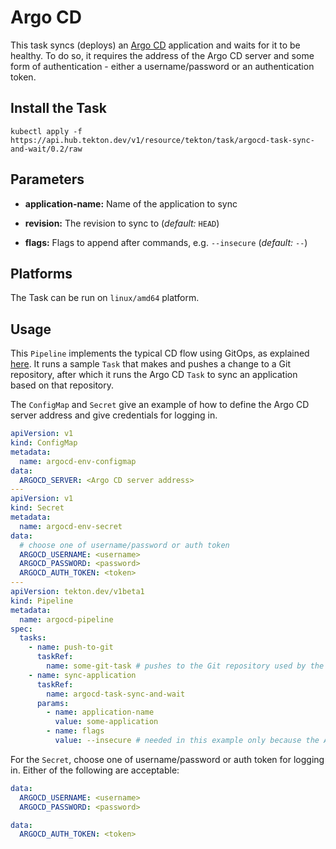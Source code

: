 # Argo CD

This task syncs (deploys) an [Argo CD](https://argoproj.github.io/argo-cd/) application and waits for it to be healthy. To do so, it requires the address of the Argo CD server and some form of authentication - either a username/password or an authentication token.

## Install the Task

```
kubectl apply -f https://api.hub.tekton.dev/v1/resource/tekton/task/argocd-task-sync-and-wait/0.2/raw
```

## Parameters

* **application-name:** Name of the application to sync

* **revision:** The revision to sync to (_default:_ `HEAD`)

* **flags:** Flags to append after commands, e.g. `--insecure` (_default:_ `--`)

## Platforms

The Task can be run on `linux/amd64` platform.

## Usage

This `Pipeline` implements the typical CD flow using GitOps, as explained [here](https://argoproj.github.io/argo-cd/user-guide/ci_automation/). It runs a sample `Task` that makes and pushes a change to a Git repository, after which it runs the Argo CD `Task` to sync an application based on that repository.

The `ConfigMap` and `Secret` give an example of how to define the Argo CD server address and give credentials for logging in.

```YAML
apiVersion: v1
kind: ConfigMap
metadata:
  name: argocd-env-configmap
data:
  ARGOCD_SERVER: <Argo CD server address>
---
apiVersion: v1
kind: Secret
metadata:
  name: argocd-env-secret
data:
  # choose one of username/password or auth token
  ARGOCD_USERNAME: <username>
  ARGOCD_PASSWORD: <password>
  ARGOCD_AUTH_TOKEN: <token>
---
apiVersion: tekton.dev/v1beta1
kind: Pipeline
metadata:
  name: argocd-pipeline
spec:
  tasks:
    - name: push-to-git
      taskRef:
        name: some-git-task # pushes to the Git repository used by the application in the next task
    - name: sync-application
      taskRef:
        name: argocd-task-sync-and-wait
      params:
        - name: application-name
          value: some-application
        - name: flags
          value: --insecure # needed in this example only because the Argo CD server is locally hosted
```

For the `Secret`, choose one of username/password or auth token for logging in. Either of the following are acceptable:

```YAML
data:
  ARGOCD_USERNAME: <username>
  ARGOCD_PASSWORD: <password>
```

```YAML
data:
  ARGOCD_AUTH_TOKEN: <token>
```
